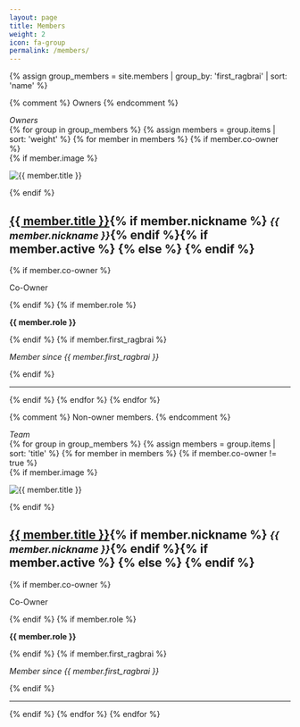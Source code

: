 ```yaml
---
layout: page
title: Members
weight: 2
icon: fa-group
permalink: /members/
---
```

<div>
{% assign group_members = site.members | group_by: 'first_ragbrai' | sort: 'name' %}

{% comment %} Owners {% endcomment %}
<div class="lead text-muted"><em>Owners</em></div>
{% for group in group_members %}
{% assign members = group.items | sort: 'weight' %}
{% for member in members %}
{% if member.co-owner %}
<div class="member clearfix">
	<div class="row">
		<div class="col-md-5">
		{% if member.image %}<p><img class="img-thumbnail member-image" src="/assets/images/members/{{ member.image }}" alt="{{ member.title }}" /></p>{% endif %}
		</div>
		<div class="col-md-7">
			<h2><a href="{{ member.url }}">{{ member.title }}</a>{% if member.nickname %}&nbsp;<small><em>{{ member.nickname }}</em></small>{% endif %}{% if member.active %}&nbsp;<i class="fa fa-check-circle text-success" title="active member" data-toggle="tooltip" data-placement="right"></i>{% else %}&nbsp;<i class="fa fa-minus-circle text-danger" title="inactive member" data-toggle="tooltip" data-placement="right"></i>{% endif %}</h2>
			{% if member.co-owner %}<p class="label label-success">Co-Owner</p>{% endif %}
			{% if member.role %}<p class="lead member-role"><strong>{{ member.role }}</strong></p>{% endif %}
			{% if member.first_ragbrai %}<p class="first-ragbrai text-muted small"><em>Member since {{ member.first_ragbrai }}</em></p>{% endif %}
		</div>
	</div>
</div>
<hr />
{% endif %}
{% endfor %}
{% endfor %}

{% comment %} Non-owner members. {% endcomment %}
<div class="lead text-muted"><em>Team</em></div>
{% for group in group_members %}
{% assign members = group.items | sort: 'title' %}
{% for member in members %}
{% if member.co-owner != true %}
	<div class="member clearfix">
		<div class="row">
			<div class="col-md-5">
			{% if member.image %}<p><img class="img-thumbnail member-image" src="/assets/images/members/{{ member.image }}" alt="{{ member.title }}" /></p>{% endif %}
			</div>
			<div class="col-md-7">
				<h2><a href="{{ member.url }}">{{ member.title }}</a>{% if member.nickname %}&nbsp;<small><em>{{ member.nickname }}</em></small>{% endif %}{% if member.active %}&nbsp;<i class="fa fa-check-circle text-success" title="active member" data-toggle="tooltip" data-placement="right"></i>{% else %}&nbsp;<i class="fa fa-minus-circle text-danger" title="inactive member" data-toggle="tooltip" data-placement="right"></i>{% endif %}</h2>
				{% if member.co-owner %}<p class="label label-success">Co-Owner</p>{% endif %}
				{% if member.role %}<p class="lead member-role"><strong>{{ member.role }}</strong></p>{% endif %}
				{% if member.first_ragbrai %}<p class="first-ragbrai text-muted small"><em>Member since {{ member.first_ragbrai }}</em></p>{% endif %}
			</div>
		</div>
	</div>
	<hr />
{% endif %}
{% endfor %}
{% endfor %}

</div>
<script type="text/javascript">
$(document).ready(function(){
    $('[data-toggle="tooltip"]').tooltip();   
});
</script>
